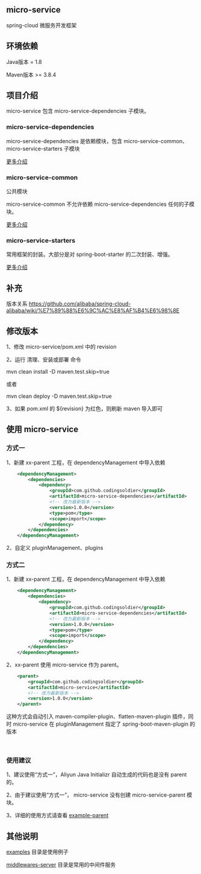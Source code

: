 ## micro-service

spring-cloud 微服务开发框架

## 环境依赖

Java版本 = 1.8

Maven版本 >= 3.8.4

## 项目介绍

micro-service 包含 micro-service-dependencies 子模块。

### micro-service-dependencies

micro-service-dependencies 是依赖模块，包含 micro-service-common、micro-service-starters 子模块

[更多介绍](./micro-service-dependencies/README.md)

### micro-service-common

公共模块

micro-service-common 不允许依赖 micro-service-dependencies 任何的子模块。

[更多介绍](./micro-service-common/README.md)

### micro-service-starters

常用框架的封装。大部分是对 spring-boot-starter 的二次封装、增强。

[更多介绍](./micro-service-starters/README.md)

## 补充

版本关系 https://github.com/alibaba/spring-cloud-alibaba/wiki/%E7%89%88%E6%9C%AC%E8%AF%B4%E6%98%8E

## 修改版本

1、修改 micro-service/pom.xml 中的 revision

2、运行 清理、安装或部署 命令

mvn clean install -D maven.test.skip=true

或者

mvn clean deploy -D maven.test.skip=true

3、如果 pom.xml 的 <version>${revision}</version> 为红色，则刷新 maven 导入即可

## 使用 micro-service

### 方式一

1、新建 xx-parent 工程，在 dependencyManagement 中导入依赖

```xml
    <dependencyManagement>
        <dependencies>
            <dependency>
                <groupId>com.github.codingsoldier</groupId>
                <artifactId>micro-service-dependencies</artifactId>
                <!-- 改为最新版本 -->
                <version>1.0.0</version>
                <type>pom</type>
                <scope>import</scope>
            </dependency>
        </dependencies>
    </dependencyManagement>
```

2、自定义 pluginManagement、plugins

### 方式二

1、新建 xx-parent 工程，在 dependencyManagement 中导入依赖

```xml
    <dependencyManagement>
        <dependencies>
            <dependency>
                <groupId>com.github.codingsoldier</groupId>
                <artifactId>micro-service-dependencies</artifactId>
                <!-- 改为最新版本 -->
                <version>1.0.0</version>
                <type>pom</type>
                <scope>import</scope>
            </dependency>
        </dependencies>
    </dependencyManagement>
```

2、xx-parent 使用 micro-service 作为 parent。

```xml
    <parent>
        <groupId>com.github.codingsoldier</groupId>
        <artifactId>micro-service</artifactId>
        <!-- 改为最新版本 -->
        <version>1.0.0</version>
    </parent>
```

这种方式会自动引入 maven-compiler-plugin、flatten-maven-plugin 插件，同时 micro-service 在 pluginManagement 指定了 spring-boot-maven-plugin
的版本

<br>

### 使用建议

1、建议使用“方式一”，Aliyun Java Initializr 自动生成的代码也是没有 parent 的。

2、由于建议使用“方式一”， micro-service 没有创建 micro-service-parent 模块。

3、详细的使用方式请查看 [example-parent](./examples/example-parent)

## 其他说明

[examples](./examples) 目录是使用例子

[middlewares-server](./middlewares-server) 目录是常用的中间件服务

